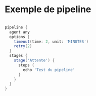 # Exemple de pipeline 


``` groovy

pipeline {
  agent any
  options {
    timeout(time: 2, unit: 'MINUTES')
    retry(2)
  }
  stages {
    stage('Attente') {
      steps {
        echo 'Test du pipeline'
      }
    }
  }
}
```




